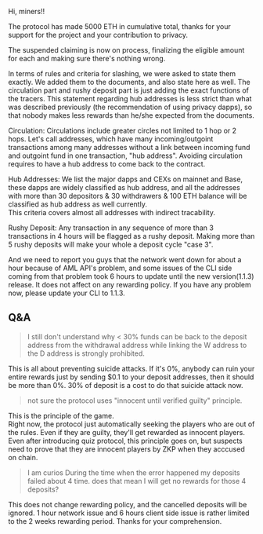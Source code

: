 Hi, miners!!

The protocol has made 5000 ETH in cumulative total, thanks for your support for the project and your contribution to privacy. 

The suspended claiming is now on process, finalizing the eligible amount for each and making sure there's nothing wrong.

In terms of rules and criteria for slashing, we were asked to state them exactly. We added them to the documents, and also state here as well.
The circulation part and rushy deposit part is just adding the exact functions of the tracers.
This statement regarding hub addresses is less strict than what was described previously (the recommendation of using privacy dapps), so that nobody makes less rewards than he/she expected from the documents.

Circulation: Circulations include greater circles not limited to 1 hop or 2 hops. Let's call addresses, which have many incoming/outgoint transactions among many addresses without a link between incoming fund and outgoint fund in one transaction, "hub address". Avoiding circulation requires to have a hub address to come back to the contract.  

Hub Addresses: We list the major dapps and CEXs on mainnet and Base, these dapps are widely classified as hub address, and all the addresses with more than 30 depositors & 30 withdrawers & 100 ETH balance will be classified as hub address as well currently.  
This criteria covers almost all addresses with indirect tracability.
 
Rushy Deposit: Any transaction in any sequence of more than 3 transactions in 4 hours will be flagged as a rushy deposit. Making more than 5 rushy deposits will make your whole a deposit cycle "case 3".

And we need to report you guys that the network went down for about a hour because of AML API's problem, and some issues of the CLI side coming from that problem took 6 hours to update until the new version(1.1.3) release.
It does not affect on any rewarding policy. If you have any problem now, please update your CLI to 1.1.3.

## Q&A

>I still don't understand why < 30% funds can be back to the deposit address from the withdrawal address while linking the W address to the D address is strongly prohibited.

This is all about preventing suicide attacks. If it's 0%, anybody can ruin your entire rewards just by sending $0.1 to your deposit addresses, then it should be more than 0%. 30% of deposit is a cost to do that suicide attack now.

>not sure the protocol uses "innocent until verified guilty" principle.

This is the principle of the game.  
Right now, the protocol just automatically seeking the players who are out of the rules. Even if they are guilty, they'll get rewarded as innocent players.
Even after introducing quiz protocol, this principle goes on, but suspects need to prove that they are innocent players by ZKP when they acccused on chain.

>I am curios
During the time when the error happened my deposits failed about 4 time. does that mean I will get no rewards for those 4 deposits?

This does not change rewarding policy, and the cancelled deposits will be ignored. 1 hour network issue and 6 hours client side issue is rather limited to the 2 weeks rewarding period.
Thanks for your comprehension.
